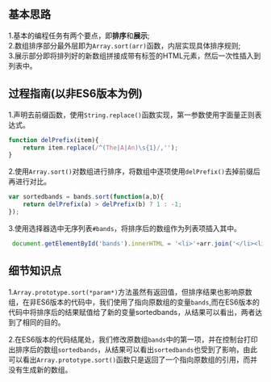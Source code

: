 

## 基本思路
1.基本的编程任务有两个要点，即**排序**和**展示**;<br>
2.数组排序部分最外层即为`Array.sort(arr)`函数，内层实现具体排序规则;<br>
3.展示部分即将排列好的新数组拼接成带有标签的HTML元素，然后一次性插入到列表中。

## 过程指南(以非ES6版本为例)
1.声明去前缀函数，使用`String.replace()`函数实现，第一参数使用字面量正则表达式。
```js
function delPrefix(item){
    return item.replace(/^(The|A|An)\s{1}/,'');
}
```
2.使用`Array.sort()`对数组进行排序，将数组中逐项使用`delPrefix()`去掉前缀后再进行对比。
```js
var sortedbands = bands.sort(function(a,b){
    return delPrefix(a) > delPrefix(b) ? 1 : -1;
});
```
3.使用选择器选中无序列表`#bands`，将排序后的数组作为列表项插入其中。
```js
 document.getElementById('bands').innerHTML = '<li>'+arr.join('</li><li>')+'</li>';
```

## 细节知识点
1.`Array.prototype.sort(*param*)`方法虽然有返回值，但排序结果也影响原数组，在非ES6版本的代码中，我们使用了指向原数组的变量`bands`,而在ES6版本的代码中将排序后的结果赋值给了新的变量sortedbands，从结果可以看出，两者达到了相同的目的。

2.在ES6版本的代码结尾处，我们修改原数组`bands`中的第一项，并在控制台打印出排序后的数组`sortedbands`，从结果可以看出`sortedbands`也受到了影响，由此可以看出`Array.prototype.sort()`函数只是返回了一个指向原数组的引用，而并没有生成新的数组。